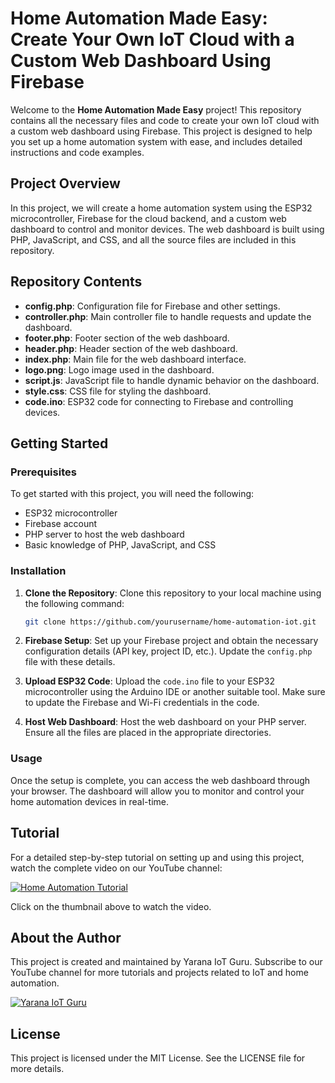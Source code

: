 # Home Automation Made Easy: Create Your Own IoT Cloud with a Custom Web Dashboard Using Firebase

Welcome to the **Home Automation Made Easy** project! This repository contains all the necessary files and code to create your own IoT cloud with a custom web dashboard using Firebase. This project is designed to help you set up a home automation system with ease, and includes detailed instructions and code examples.

## Project Overview

In this project, we will create a home automation system using the ESP32 microcontroller, Firebase for the cloud backend, and a custom web dashboard to control and monitor devices. The web dashboard is built using PHP, JavaScript, and CSS, and all the source files are included in this repository.

## Repository Contents

- **config.php**: Configuration file for Firebase and other settings.
- **controller.php**: Main controller file to handle requests and update the dashboard.
- **footer.php**: Footer section of the web dashboard.
- **header.php**: Header section of the web dashboard.
- **index.php**: Main file for the web dashboard interface.
- **logo.png**: Logo image used in the dashboard.
- **script.js**: JavaScript file to handle dynamic behavior on the dashboard.
- **style.css**: CSS file for styling the dashboard.
- **code.ino**: ESP32 code for connecting to Firebase and controlling devices.

## Getting Started

### Prerequisites

To get started with this project, you will need the following:

- ESP32 microcontroller
- Firebase account
- PHP server to host the web dashboard
- Basic knowledge of PHP, JavaScript, and CSS

### Installation

1. **Clone the Repository**: Clone this repository to your local machine using the following command:
    ```bash
    git clone https://github.com/yourusername/home-automation-iot.git
    ```

2. **Firebase Setup**: Set up your Firebase project and obtain the necessary configuration details (API key, project ID, etc.). Update the `config.php` file with these details.

3. **Upload ESP32 Code**: Upload the `code.ino` file to your ESP32 microcontroller using the Arduino IDE or another suitable tool. Make sure to update the Firebase and Wi-Fi credentials in the code.

4. **Host Web Dashboard**: Host the web dashboard on your PHP server. Ensure all the files are placed in the appropriate directories.

### Usage

Once the setup is complete, you can access the web dashboard through your browser. The dashboard will allow you to monitor and control your home automation devices in real-time.

## Tutorial

For a detailed step-by-step tutorial on setting up and using this project, watch the complete video on our YouTube channel:

[![Home Automation Tutorial](https://img.youtube.com/vi/aI7BSSgVvqU/0.jpg)](https://youtu.be/aI7BSSgVvqU)

Click on the thumbnail above to watch the video.

## About the Author

This project is created and maintained by Yarana IoT Guru. Subscribe to our YouTube channel for more tutorials and projects related to IoT and home automation.

[![Yarana IoT Guru](https://img.youtube.com/vi/aI7BSSgVvqU/1.jpg)](https://www.youtube.com/channel/UCR1B...)

## License

This project is licensed under the MIT License. See the LICENSE file for more details.

